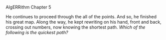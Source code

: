 AlgERRithm Chapter 5

He continues to proceed through the all of the points.
And so, he finished his great map.
Along the way, he kept rewriting on his hand, front and back, crossing out numbers, now
knowing the shortest path.
*Which of the following is the quickest path?*
